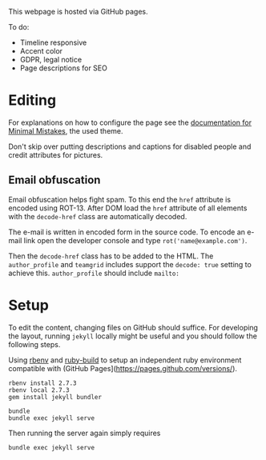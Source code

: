 This webpage is hosted via GitHub pages.

To do:

  * Timeline responsive
  * Accent color
  * GDPR, legal notice
  * Page descriptions for SEO

# Editing
For explanations on how to configure the page see the [documentation for Minimal Mistakes](https://mmistakes.github.io/minimal-mistakes/docs/configuration/), the used theme.

Don't skip over putting descriptions and captions for disabled people and credit attributes for pictures.

## Email obfuscation
Email obfuscation helps fight spam.  To this end the `href` attribute is encoded using ROT-13.  After DOM load the `href` attribute of all elements with the `decode-href` class are automatically decoded.

The e-mail is written in encoded form in the source code.  To encode an e-mail link open the developer console and type `rot('name@example.com')`.

Then the `decode-href` class has to be added to the HTML. The `author_profile` and `teamgrid` includes support the `decode: true` setting to achieve this. `author_profile` should include `mailto:`

# Setup
To edit the content, changing files on GitHub should suffice.  For developing the layout, running `jekyll` locally might be useful and you should follow the following steps.

Using [rbenv](https://github.com/rbenv/rbenv) and [ruby-build](https://github.com/rbenv/ruby-build) to setup an independent ruby environment compatible with (GitHub Pages](https://pages.github.com/versions/).

    rbenv install 2.7.3
    rbenv local 2.7.3
    gem install jekyll bundler

    bundle
    bundle exec jekyll serve

Then running the server again simply requires

    bundle exec jekyll serve
